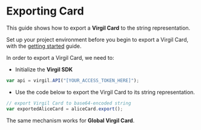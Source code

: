 # Exporting Card

This guide shows how to export a **Virgil Card** to the string representation.

Set up your project environment before you begin to export a Virgil Card, with the [getting started](/documentation/guides/configuration/client-configuration.md) guide.

In order to export a Virgil Card, we need to:

- Initialize the **Virgil SDK**

```javascript
var api = virgil.API("[YOUR_ACCESS_TOKEN_HERE]");
```

- Use the code below to export the Virgil Card to its string representation.

```javascript
// export Virgil Card to base64-encoded string
var exportedAliceCard = aliceCard.export();
```

The same mechanism works for **Global Virgil Card**.
